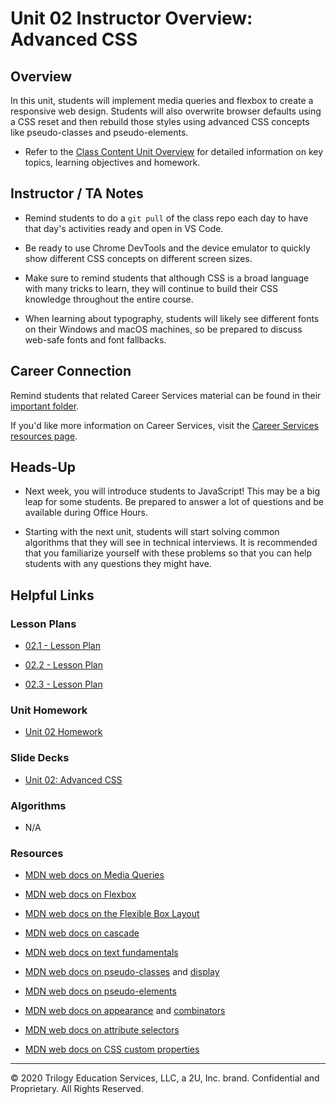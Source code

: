 # Unit 02 Instructor Overview: Advanced CSS

## Overview

In this unit, students will implement media queries and flexbox to create a responsive web design. Students will also overwrite browser defaults using a CSS reset and then rebuild those styles using advanced CSS concepts like pseudo-classes and pseudo-elements.

  * Refer to the [Class Content Unit Overview](../../../01-Class-Content/02-Advanced-CSS/README.md) for detailed information on key topics, learning objectives and homework.

## Instructor / TA Notes

* Remind students to do a `git pull` of the class repo each day to have that day's activities ready and open in VS Code. 

* Be ready to use Chrome DevTools and the device emulator to quickly show different CSS concepts on different screen sizes.

* Make sure to remind students that although CSS is a broad language with many tricks to learn, they will continue to build their CSS knowledge throughout the entire course.

* When learning about typography, students will likely see different fonts on their Windows and macOS machines, so be prepared to discuss web-safe fonts and font fallbacks.

## Career Connection

Remind students that related Career Services material can be found in their [important folder](../../../01-Class-Content/02-Advanced-CSS/04-Important/CAREER-CONNECTION.md).

If you'd like more information on Career Services, visit the [Career Services resources page](http://bit.ly/CodingCS).

## Heads-Up

* Next week, you will introduce students to JavaScript! This may be a big leap for some students. Be prepared to answer a lot of questions and be available during Office Hours. 

* Starting with the next unit, students will start solving common algorithms that they will see in technical interviews. It is recommended that you familiarize yourself with these problems so that you can help students with any questions they might have.

## Helpful Links

### Lesson Plans

  * [02.1 - Lesson Plan](01-Day_Responsive-Design/02.1-LESSON-PLAN.md)

  * [02.2 - Lesson Plan](02-Day_Pseudo-Resets/02.2-LESSON-PLAN.md)
  
  * [02.3 - Lesson Plan](03-Day_CodePen-Mini-Project/02.3-LESSON-PLAN.md)

### Unit Homework

  * [Unit 02 Homework](../../../01-Class-Content/02-Advanced-CSS/02-Homework)

### Slide Decks

  * [Unit 02: Advanced CSS]()

### Algorithms

  * N/A

### Resources

  * [MDN web docs on Media Queries](https://developer.mozilla.org/en-US/docs/Web/CSS/Media_Queries/Using_media_queries)

  * [MDN web docs on Flexbox](https://developer.mozilla.org/en-US/docs/Web/CSS/CSS_Flexible_Box_Layout/Basic_Concepts_of_Flexbox)

  * [MDN web docs on the Flexible Box Layout](https://developer.mozilla.org/en-US/docs/Web/CSS/CSS_Flexible_Box_Layout)

  * [MDN web docs on cascade](https://developer.mozilla.org/en-US/docs/Learn/CSS/Building_blocks/Cascade_and_inheritance)

  * [MDN web docs on text fundamentals](https://developer.mozilla.org/en-US/docs/Learn/CSS/Styling_text/Fundamentals)

  * [MDN web docs on pseudo-classes](https://developer.mozilla.org/en-US/docs/Web/CSS/Pseudo-classes) and [display](https://developer.mozilla.org/en-US/docs/Web/CSS/display)

  * [MDN web docs on pseudo-elements](https://developer.mozilla.org/en-US/docs/Web/CSS/Pseudo-elements)

  * [MDN web docs on appearance](https://developer.mozilla.org/en-US/docs/Web/CSS/appearance) and [combinators](https://developer.mozilla.org/en-US/docs/Learn/CSS/Building_blocks/Selectors/Combinators)

  * [MDN web docs on attribute selectors](https://developer.mozilla.org/en-US/docs/Web/CSS/Attribute_selectors)

  * [MDN web docs on CSS custom properties](https://developer.mozilla.org/en-US/docs/Web/CSS/Using_CSS_custom_properties)

---
© 2020 Trilogy Education Services, LLC, a 2U, Inc. brand. Confidential and Proprietary. All Rights Reserved.
